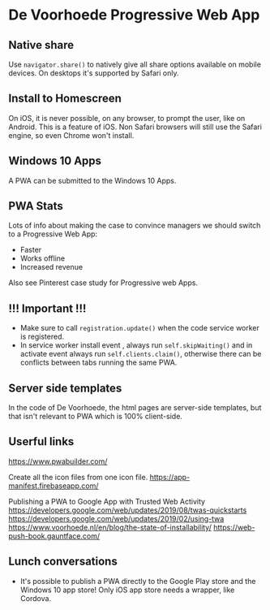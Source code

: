 # De Voorhoede Progressive Web App

## Native share
Use `navigator.share()` to natively give all share options available on mobile devices. On desktops it's supported by Safari only.

## Install to Homescreen
On iOS, it is never possible, on any browser, to prompt the user, like on Android. This is a feature of iOS. Non Safari browsers will still use the Safari engine, so even Chrome won't install.

## Windows 10 Apps
A PWA can be submitted to the Windows 10 Apps.

## PWA Stats
Lots of info about making the case to convince managers we should switch to a Progressive Web App:
- Faster
- Works offline
- Increased revenue

Also see Pinterest case study for Progressive web Apps.

## !!! Important !!!

- Make sure to call `registration.update()` when the code service worker is registered.
- In service worker install event , always run `self.skipWaiting()` and in activate event always run `self.clients.claim()`, otherwise there can be conflicts between tabs running the same PWA.


## Server side templates
In the code of De Voorhoede, the html pages are server-side templates, but that isn't relevant to PWA which is 100% client-side.

## Userful links

https://www.pwabuilder.com/

Create all the icon files from one icon file.
https://app-manifest.firebaseapp.com/

Publishing a PWA to Google App with Trusted Web Activity
https://developers.google.com/web/updates/2019/08/twas-quickstarts
https://developers.google.com/web/updates/2019/02/using-twa
https://www.voorhoede.nl/en/blog/the-state-of-installability/
https://web-push-book.gauntface.com/

## Lunch conversations

- It's possible to publish a PWA directly to the Google Play store and the Windows 10 app store! Only iOS app store needs a wrapper, like Cordova.



